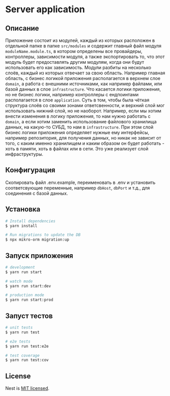 # Server application

## Описание

Приложение состоит из модулей, каждый из которых расположен в отдельной папке в папке `src/modules` и содержит главный файл модуля `moduleName.module.ts`, в котором определены все провайдеры, контроллеры, зависимости модуля, а также экспортировать то, что этот модуль будет предоставлять другим модулям, когда они будут использовать его как зависимость.
Модули разбиты на несколько слоёв, каждый из которых отвечает за свою область. Например главная область, с бизнес логикой приложения располагается в верхнем слое `domain`, а работа с внешними источниками, как например файлами, или базой данных в слое `infrastructure`. Что касается логики приложения, но не бизнес логики, например контроллеры с ендпоинтами располагается в слое `application`.  Суть в том, чтобы была чёткая структура слоёв со своими зонами ответсвенности, и верхний слой мог использовать нижний слой, но не наоборот. Например, если мы хотим внести изменения в логику приложения, то нам нужно работать с `domain`, а если хотим заменить использование файлового хранилища данных, на какую-то СУБД, то нам в `infrastructure`. При этом слой бизнес логики приложения определяет нужные ему интерфейсы, например репозитория, для получения данных, но никак не зависит от того, с каким именно хранилищем и каким образом он будет работать - хоть в памяти, хоть в файлах или в сети. Это уже реализует слой инфраструктуры.

## Конфигурация
Скопировать файл .env.example, переименовать в .env и установить соответсвующие переменные, например `dbHost`, `dbPort` и т.д., для соединения с базой данных.

## Установка

```bash
# Install dependencies
$ yarn install

# Run migrations to update the DB
$ npx mikro-orm migration:up
```

## Запуск приложения

```bash
# development
$ yarn run start

# watch mode
$ yarn run start:dev

# production mode
$ yarn run start:prod
```

## Запуст тестов

```bash
# unit tests
$ yarn run test

# e2e tests
$ yarn run test:e2e

# test coverage
$ yarn run test:cov
```

## License

Nest is [MIT licensed](LICENSE).
